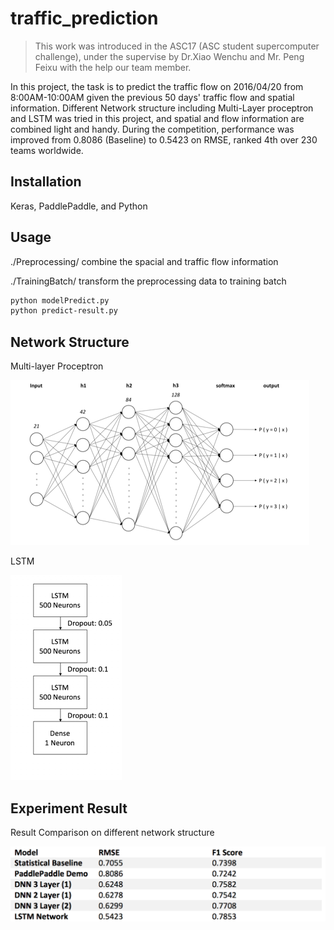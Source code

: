# traffic_prediction
> This work was introduced in the ASC17 (ASC student supercomputer challenge), under the supervise by Dr.Xiao Wenchu and Mr. Peng Feixu with the help our team member. 

In this project, the task is to predict the traffic flow on 2016/04/20 from 8:00AM-10:00AM given the previous 50 days' traffic flow and spatial information. Different Network structure including Multi-Layer proceptron and LSTM was tried in this project, and spatial and flow information are combined light and handy. During the competition, performance was improved from 0.8086 (Baseline) to 0.5423 on RMSE, ranked 4th over 230 teams worldwide.

## Installation

Keras, PaddlePaddle, and Python

## Usage

./Preprocessing/ combine the spacial and traffic flow information

./TrainingBatch/ transform the preprocessing data to training batch

```sh
python modelPredict.py
python predict-result.py
```

## Network Structure

Multi-layer Proceptron

![alt tag](https://raw.githubusercontent.com/MaureenZOU/traffic_prediction/master/dnn.png)

LSTM

![alt tag](https://raw.githubusercontent.com/MaureenZOU/traffic_prediction/master/lstm.png)



## Experiment Result

Result Comparison on different network structure

![alt tag](https://raw.githubusercontent.com/MaureenZOU/traffic_prediction/master/Screen%20Shot%202017-08-16%20at%2011.47.44%20PM.png)
